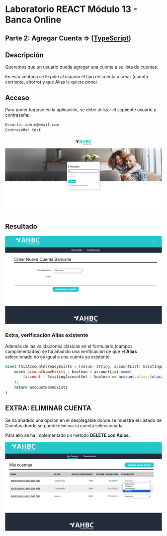 # Laboratorio REACT Módulo 13 - Banca Online
## Parte 2: Agregar Cuenta => ([TypeScript](src/pages/account))

## Descripción

Queremos que un usuario pueda agregar una cuenta a su lista de cuentas.

En esta ventana se le pide al usuario el tipo de cuenta a crear (cuenta corriente, ahorro) y que Alias le quiere poner.

## Acceso

Para poder logarse en la aplicación, se debe utilizar el siguiente usuario y contraseña:

```bash
Usuario: admin@email.com
Contraseña: test
```
![login](public/readme_img/login.PNG)

## Resultado

![account_list](public/readme_img/new-account.PNG)

### Extra, verificación Alias existente

Además de las validaciones clásicas en el formulario (campos cumplimentados) se ha añadido una verificación de que el **Alias** seleccionado no es igual a una cuenta ya existente. 

````JavaScript
const thisAccountAlreadyExists = (value: string, accountList: ExistingAccountVm[]): boolean => {
    const accountNameExists : boolean = accountList.some(
        (account : ExistingAccountVm) : boolean => account.alias.toLocaleLowerCase() === value.toLocaleLowerCase()
    );
    return accountNameExists
}
````

## EXTRA: ELIMINAR CUENTA

Se ha añadido una opción en el desplegable donde se muestra el Listado de Cuentas donde se puede eliminar la cuenta seleccionada.

Para ello se ha implementado un método **DELETE con Axios**. 

![account_list](public/readme_img/delete-account.PNG)
